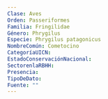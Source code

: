 ```yaml
---
Clase: Aves
Orden: Passeriformes
Familia: Fringilidae
Género: Phrygilus
Especie: Phrygilus patagonicus
NombreComún: Cometocino
CategoríaUICN: 
EstadoConservaciónNacional: 
SectorenlaRBHH: 
Presencia: 
TipoDeDato: 
Fuente: ""
---
```

